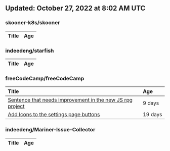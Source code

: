 ## Updated: October 27, 2022 at 8:02 AM UTC


### skooner-k8s/skooner
|**Title**|**Age**|
|:----|:----|


### indeedeng/starfish
|**Title**|**Age**|
|:----|:----|


### freeCodeCamp/freeCodeCamp
|**Title**|**Age**|
|:----|:----|
|[Sentence that needs improvement in the new JS rpg project](https://github.com/freeCodeCamp/freeCodeCamp/issues/48118)|9&nbsp;days|
|[Add Icons to the settings page buttons](https://github.com/freeCodeCamp/freeCodeCamp/issues/47924)|19&nbsp;days|


### indeedeng/Mariner-Issue-Collector
|**Title**|**Age**|
|:----|:----|